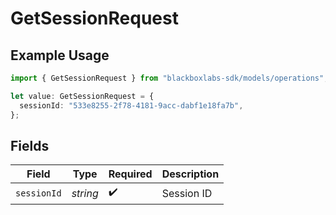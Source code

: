 # GetSessionRequest

## Example Usage

```typescript
import { GetSessionRequest } from "blackboxlabs-sdk/models/operations";

let value: GetSessionRequest = {
  sessionId: "533e8255-2f78-4181-9acc-dabf1e18fa7b",
};
```

## Fields

| Field              | Type               | Required           | Description        |
| ------------------ | ------------------ | ------------------ | ------------------ |
| `sessionId`        | *string*           | :heavy_check_mark: | Session ID         |